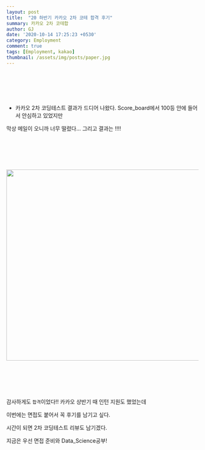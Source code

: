 ```yaml
---
layout: post
title:  "20 하반기 카카오 2차 코테 합격 후기"
summary: 카카오 2차 코테합
author: GJ
date: '2020-10-14 17:25:23 +0530'
category: Employment
comment: true
tags: [Employment, kakao]
thumbnail: /assets/img/posts/paper.jpg
---
```


#  　

* 카카오 2차 코딩테스트 결과가 드디어 나왔다. Score_board에서 100등 안에 들어서 안심하고 있었지만

막상 메일이 오니까 너무 떨렸다... 그리고 결과는 !!!!

#  　

<img src="http://drive.google.com/uc?export=view&id=1aAHrp__iAgWxrYtupVDt6lbXHWlsK0yI"  width="700" height="500">

#  　
감사하게도 `합격`이었다!! 카카오 상반기 때 인턴 지원도 했었는데

이번에는 면접도 붙어서 꼭 후기를 남기고 싶다.

시간이 되면 2차 코딩테스트 리뷰도 남기겠다.

지금은 우선 면접 준비와 Data_Science공부!
